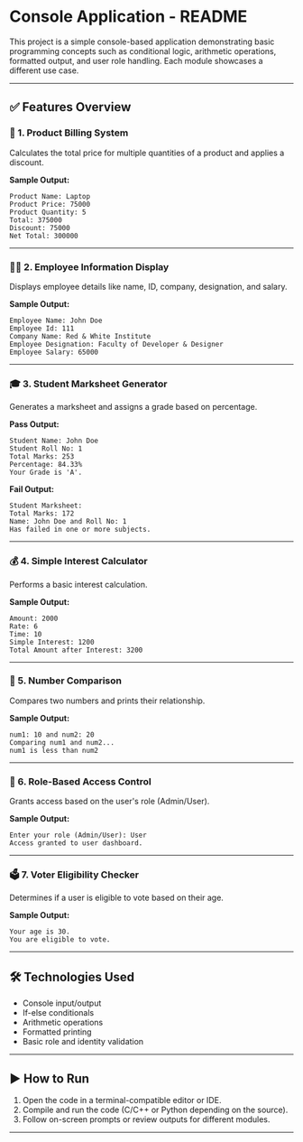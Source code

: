 # Console Application - README

This project is a simple console-based application demonstrating basic programming concepts such as conditional logic, arithmetic operations, formatted output, and user role handling. Each module showcases a different use case.

---

## ✅ Features Overview

### 🧾 1. Product Billing System
Calculates the total price for multiple quantities of a product and applies a discount.

**Sample Output:**
```
Product Name: Laptop
Product Price: 75000
Product Quantity: 5
Total: 375000
Discount: 75000
Net Total: 300000
```

---

### 👨‍💼 2. Employee Information Display
Displays employee details like name, ID, company, designation, and salary.

**Sample Output:**
```
Employee Name: John Doe
Employee Id: 111
Company Name: Red & White Institute
Employee Designation: Faculty of Developer & Designer
Employee Salary: 65000
```

---

### 🎓 3. Student Marksheet Generator
Generates a marksheet and assigns a grade based on percentage.

**Pass Output:**
```
Student Name: John Doe
Student Roll No: 1
Total Marks: 253
Percentage: 84.33%
Your Grade is 'A'.
```

**Fail Output:**
```
Student Marksheet:
Total Marks: 172
Name: John Doe and Roll No: 1
Has failed in one or more subjects.
```

---

### 💰 4. Simple Interest Calculator
Performs a basic interest calculation.

**Sample Output:**
```
Amount: 2000
Rate: 6
Time: 10
Simple Interest: 1200
Total Amount after Interest: 3200
```

---

### 🔢 5. Number Comparison
Compares two numbers and prints their relationship.

**Sample Output:**
```
num1: 10 and num2: 20
Comparing num1 and num2...
num1 is less than num2
```

---

### 🔐 6. Role-Based Access Control
Grants access based on the user's role (Admin/User).

**Sample Output:**
```
Enter your role (Admin/User): User
Access granted to user dashboard.
```

---

### 🗳️ 7. Voter Eligibility Checker
Determines if a user is eligible to vote based on their age.

**Sample Output:**
```
Your age is 30.
You are eligible to vote.
```

---

## 🛠️ Technologies Used
- Console input/output
- If-else conditionals
- Arithmetic operations
- Formatted printing
- Basic role and identity validation

---

## ▶️ How to Run
1. Open the code in a terminal-compatible editor or IDE.
2. Compile and run the code (C/C++ or Python depending on the source).
3. Follow on-screen prompts or review outputs for different modules.

---